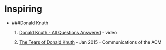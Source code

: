 Inspiring
======================

* ###Donald Knuth
    1. [Donald Knuth - All Questions Answered][don1] - video

    2. [The Tears of Donald Knuth][don2] - Jan 2015 - Communications of the ACM
    
[don1]: https://www.youtube.com/watch?v=CDokMxVtB3k
[don2]: http://m.cacm.acm.org/magazines/2015/1/181633-the-tears-of-donald-knuth/fulltext

